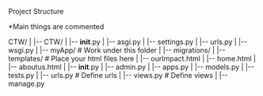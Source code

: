 Project Structure

*Main things are commented

CTW/
|
|-- CTW/
|   |-- __init__.py
|   |-- asgi.py
|   |-- settings.py
|   |-- urls.py
|   |-- wsgi.py
|
|-- myApp/                          # Work under this folder
|   |-- migrations/
|   |-- templates/                  # Place your html files here
|       |-- ourImpact.html
|       |-- home.html
|       |-- aboutus.html
|   |-- __init__.py
|   |-- admin.py
|   |-- apps.py
|   |-- models.py
|   |-- tests.py
|   |-- urls.py                     # Define urls
|   |-- views.py                    # Define views
|
|-- manage.py